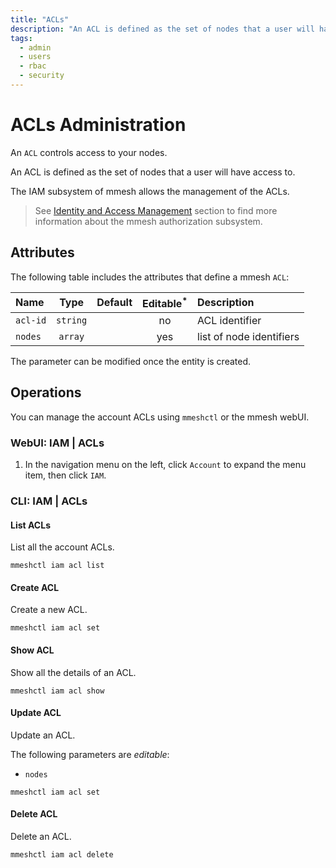 ```yaml
---
title: "ACLs"
description: "An ACL is defined as the set of nodes that a user will have access to. The administrator can manage the ACLs using mmeshctl or the mmesh webUI."
tags:
  - admin
  - users
  - rbac
  - security
---
```


# ACLs Administration

An `ACL` controls access to your nodes.

An ACL is defined as the set of nodes that a user will have access to.

The IAM subsystem of mmesh allows the management of the ACLs.

> See [Identity and Access Management](/docs/platform/iam/authorization/#access-control-lists-acls) section to find more information about the mmesh authorization subsystem.

## Attributes

The following table includes the attributes that define a mmesh `ACL`:

| Name     | Type     | Default | Editable<sup>*</sup> | Description |
| :------- | :------: | :-----: | :------------------: | :---------- |
| `acl-id` | `string` |         | no  | ACL identifier |
| `nodes`  | `array`  |         | yes | list of node identifiers |

<table-note>
The parameter can be modified once the entity is created.
</table-note>

## Operations

You can manage the account ACLs using `mmeshctl` or the mmesh webUI.

### WebUI: IAM | ACLs

1. In the navigation menu on the left, click `Account` to expand the menu item, then click `IAM`.

### CLI: IAM | ACLs

#### List ACLs

List all the account ACLs.

```shell
mmeshctl iam acl list
```

#### Create ACL

Create a new ACL.

```shell
mmeshctl iam acl set
```

#### Show ACL

Show all the details of an ACL.

```shell
mmeshctl iam acl show
```

#### Update ACL

Update an ACL.

The following parameters are *editable*:

- `nodes`

```shell
mmeshctl iam acl set
```

#### Delete ACL

Delete an ACL.

```shell
mmeshctl iam acl delete
```
